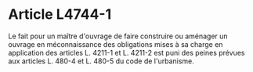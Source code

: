 # Article L4744-1

Le fait pour un maître d'ouvrage de faire construire ou aménager un ouvrage en méconnaissance des obligations mises à sa charge en application des articles L. 4211-1 et L. 4211-2 est puni des peines prévues aux articles L. 480-4 et L. 480-5 du code de l'urbanisme.
